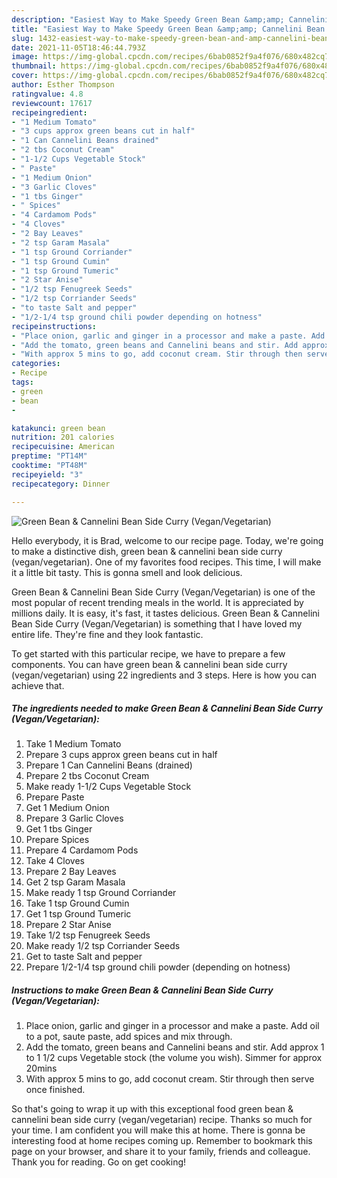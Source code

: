 ```yaml
---
description: "Easiest Way to Make Speedy Green Bean &amp;amp; Cannelini Bean Side Curry (Vegan/Vegetarian)"
title: "Easiest Way to Make Speedy Green Bean &amp;amp; Cannelini Bean Side Curry (Vegan/Vegetarian)"
slug: 1432-easiest-way-to-make-speedy-green-bean-and-amp-cannelini-bean-side-curry-vegan-vegetarian
date: 2021-11-05T18:46:44.793Z
image: https://img-global.cpcdn.com/recipes/6bab0852f9a4f076/680x482cq70/green-bean-cannelini-bean-side-curry-veganvegetarian-recipe-main-photo.jpg
thumbnail: https://img-global.cpcdn.com/recipes/6bab0852f9a4f076/680x482cq70/green-bean-cannelini-bean-side-curry-veganvegetarian-recipe-main-photo.jpg
cover: https://img-global.cpcdn.com/recipes/6bab0852f9a4f076/680x482cq70/green-bean-cannelini-bean-side-curry-veganvegetarian-recipe-main-photo.jpg
author: Esther Thompson
ratingvalue: 4.8
reviewcount: 17617
recipeingredient:
- "1 Medium Tomato"
- "3 cups approx green beans cut in half"
- "1 Can Cannelini Beans drained"
- "2 tbs Coconut Cream"
- "1-1/2 Cups Vegetable Stock"
- " Paste"
- "1 Medium Onion"
- "3 Garlic Cloves"
- "1 tbs Ginger"
- " Spices"
- "4 Cardamom Pods"
- "4 Cloves"
- "2 Bay Leaves"
- "2 tsp Garam Masala"
- "1 tsp Ground Corriander"
- "1 tsp Ground Cumin"
- "1 tsp Ground Tumeric"
- "2 Star Anise"
- "1/2 tsp Fenugreek Seeds"
- "1/2 tsp Corriander Seeds"
- "to taste Salt and pepper"
- "1/2-1/4 tsp ground chili powder depending on hotness"
recipeinstructions:
- "Place onion, garlic and ginger in a processor and make a paste. Add oil to a pot, saute paste, add spices and mix through."
- "Add the tomato, green beans and Cannelini beans and stir. Add approx 1 to 1 1/2 cups Vegetable stock (the volume you wish). Simmer for approx 20mins"
- "With approx 5 mins to go, add coconut cream. Stir through then serve once finished."
categories:
- Recipe
tags:
- green
- bean
- 

katakunci: green bean  
nutrition: 201 calories
recipecuisine: American
preptime: "PT14M"
cooktime: "PT48M"
recipeyield: "3"
recipecategory: Dinner

---
```



![Green Bean &amp; Cannelini Bean Side Curry (Vegan/Vegetarian)](https://img-global.cpcdn.com/recipes/6bab0852f9a4f076/680x482cq70/green-bean-cannelini-bean-side-curry-veganvegetarian-recipe-main-photo.jpg)

Hello everybody, it is Brad, welcome to our recipe page. Today, we're going to make a distinctive dish, green bean &amp; cannelini bean side curry (vegan/vegetarian). One of my favorites food recipes. This time, I will make it a little bit tasty. This is gonna smell and look delicious.



Green Bean &amp; Cannelini Bean Side Curry (Vegan/Vegetarian) is one of the most popular of recent trending meals in the world. It is appreciated by millions daily. It is easy, it's fast, it tastes delicious. Green Bean &amp; Cannelini Bean Side Curry (Vegan/Vegetarian) is something that I have loved my entire life. They're fine and they look fantastic.


To get started with this particular recipe, we have to prepare a few components. You can have green bean &amp; cannelini bean side curry (vegan/vegetarian) using 22 ingredients and 3 steps. Here is how you can achieve that.

<!--inarticleads1-->

##### The ingredients needed to make Green Bean &amp; Cannelini Bean Side Curry (Vegan/Vegetarian):

1. Take 1 Medium Tomato
1. Prepare 3 cups approx green beans cut in half
1. Prepare 1 Can Cannelini Beans (drained)
1. Prepare 2 tbs Coconut Cream
1. Make ready 1-1/2 Cups Vegetable Stock
1. Prepare  Paste
1. Get 1 Medium Onion
1. Prepare 3 Garlic Cloves
1. Get 1 tbs Ginger
1. Prepare  Spices
1. Prepare 4 Cardamom Pods
1. Take 4 Cloves
1. Prepare 2 Bay Leaves
1. Get 2 tsp Garam Masala
1. Make ready 1 tsp Ground Corriander
1. Take 1 tsp Ground Cumin
1. Get 1 tsp Ground Tumeric
1. Prepare 2 Star Anise
1. Take 1/2 tsp Fenugreek Seeds
1. Make ready 1/2 tsp Corriander Seeds
1. Get to taste Salt and pepper
1. Prepare 1/2-1/4 tsp ground chili powder (depending on hotness)




<!--inarticleads2-->

##### Instructions to make Green Bean &amp; Cannelini Bean Side Curry (Vegan/Vegetarian):

1. Place onion, garlic and ginger in a processor and make a paste. Add oil to a pot, saute paste, add spices and mix through.
1. Add the tomato, green beans and Cannelini beans and stir. Add approx 1 to 1 1/2 cups Vegetable stock (the volume you wish). Simmer for approx 20mins
1. With approx 5 mins to go, add coconut cream. Stir through then serve once finished.




So that's going to wrap it up with this exceptional food green bean &amp; cannelini bean side curry (vegan/vegetarian) recipe. Thanks so much for your time. I am confident you will make this at home. There is gonna be interesting food at home recipes coming up. Remember to bookmark this page on your browser, and share it to your family, friends and colleague. Thank you for reading. Go on get cooking!
